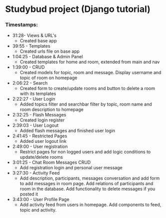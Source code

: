 # Studybud project (Django tutorial)

### Timestamps:
- 31:28- Views & URL's
    - Created base app
- 39:55 - Templates
    - Created urls file on base app
- 1:04:25 - Database & Admin Panel
    - Created templates for home and room, extended from main and nav
- 1:39:00 - CRUD
    - Created models for topic, room and message. Display username and topic of room on homepage
- 2:06:22 - Search
    - Created form to create/update rooms and button to delete a room with its templates
- 2:22:27 - User Login
    - Added topics filter and searchbar filter by topic, room name and room description to homepage
- 2:32:25 - Flash Messages
    - Created login register
- 2:39:03 - User Logout
    - Added flash messages and finished user login
- 2:41:45 - Restricted Pages
    - Added user logout link
- 2:49:00 - User registration
    - Restrict pages for non logged users and add logic conditions to update/delete rooms
- 3:01:25 -  Chat Room Messages CRUD
    - Add registration login and personal user message
- 3:27:30 - Activity Feed
    - Add description, participants, messages conversation and add form to add messages in room page. Add relations of participants and room in the database. Add functionality to delete messages if you posted it
- 3:43:00 - User Profile Page
    - Add activity feed from users in homepage. Add components to feed, topic and activity.